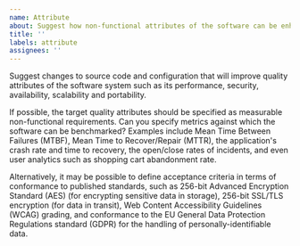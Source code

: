 ```yaml
---
name: Attribute
about: Suggest how non-functional attributes of the software can be enhanced
title: ''
labels: attribute
assignees: ''
---
```


Suggest changes to source code and configuration that will improve quality attributes of the software system such as its performance, security, availability, scalability and portability.

If possible, the target quality attributes should be specified as measurable non-functional requirements. Can you specify metrics against which the software can be benchmarked? Examples include Mean Time Between Failures (MTBF), Mean Time to Recover/Repair (MTTR), the application's crash rate and time to recovery, the open/close rates of incidents, and even user analytics such as shopping cart abandonment rate. 

Alternatively, it may be possible to define acceptance criteria in terms of conformance to published standards, such as 256-bit Advanced Encryption Standard (AES) (for encrypting sensitive data in storage), 256-bit SSL/TLS encryption (for data in transit), Web Content Accessibility Guidelines (WCAG) grading, and conformance to the EU General Data Protection Regulations standard (GDPR) for the handling of personally-identifiable data.
